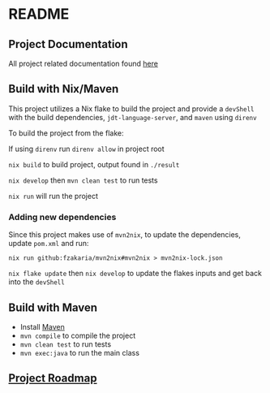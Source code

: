 # README

## Project Documentation

All project related documentation found [here](/docs/README.org)

## Build with Nix/Maven

This project utilizes a Nix flake to build the project and provide a `devShell` with the build dependencies, `jdt-language-server`, and `maven` using `direnv`

To build the project from the flake:

If using `direnv` run `direnv allow` in project root

`nix build` to build project, output found in `./result`

`nix develop` then `mvn clean test` to run tests

`nix run` will run the project

### Adding new dependencies

Since this project makes use of `mvn2nix`, to update the dependencies, update `pom.xml` and run:

`nix run github:fzakaria/mvn2nix#mvn2nix > mvn2nix-lock.json`

`nix flake update` then `nix develop` to update the flakes inputs and get back into the `devShell`

## Build with Maven

- Install [Maven](https://maven.apache.org/)
- `mvn compile` to compile the project
- `mvn clean test` to run tests
- `mvn exec:java` to run the main class

## [Project Roadmap](/docs/schedule.md)
